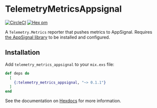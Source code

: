 # TelemetryMetricsAppsignal

[![CircleCI](https://circleci.com/gh/surgeventures/telemetry_metrics_appsignal.svg?style=svg)](https://circleci.com/gh/surgeventures/telemetry_metrics_appsignal)
[![Hex pm](http://img.shields.io/hexpm/v/telemetry_metrics_appsignal.svg?style=flat)](https://hex.pm/packages/telemetry_metrics_appsignal)

A `Telemetry.Metrics` reporter that pushes metrics to AppSignal. Requires [the AppSignal library](https://hexdocs.pm/appsignal) to be installed and configured.

## Installation

Add `telemetry_metrics_appsignal` to your `mix.exs` file:

```elixir
def deps do
  [
    {:telemetry_metrics_appsignal, "~> 0.1.1"}
  ]
end
```

See the documentation on [Hexdocs](https://hexdocs.pm/telemetry_metrics_appsignal/TelemetryMetricsAppsignal.html) for more information.
